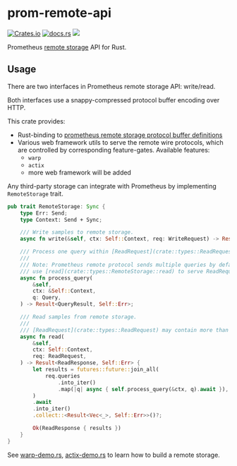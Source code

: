 # prom-remote-api

[![Crates.io](https://img.shields.io/crates/v/prom-remote-api.svg)](https://crates.io/crates/prom-remote-api)
[![docs.rs](https://img.shields.io/docsrs/prom-remote-api/latest)](https://docs.rs/prom-remote-api)
[![](https://github.com/jiacai2050/prom-remote-api/actions/workflows/ci.yml/badge.svg)](https://github.com/jiacai2050/prom-remote-api/actions/workflows/ci.yml)


Prometheus [remote storage](https://prometheus.io/docs/prometheus/latest/storage/#remote-storage-integrations) API for Rust.

## Usage

There are two interfaces in Prometheus remote storage API: write/read.

Both interfaces use a snappy-compressed protocol buffer encoding over HTTP.

This crate provides:
- Rust-binding to [prometheus remote storage protocol buffer definitions](https://github.com/prometheus/prometheus/blob/main/prompb/remote.proto)
- Various web framework utils to serve the remote wire protocols, which are controlled by corresponding feature-gates. Available features:
  - `warp`
  - `actix`
  - more web framework will be added

Any third-party storage can integrate with Prometheus by implementing `RemoteStorage` trait.

```rust
pub trait RemoteStorage: Sync {
    type Err: Send;
    type Context: Send + Sync;

    /// Write samples to remote storage.
    async fn write(&self, ctx: Self::Context, req: WriteRequest) -> Result<(), Self::Err>;

    /// Process one query within [ReadRequest](crate::types::ReadRequest).
    ///
    /// Note: Prometheus remote protocol sends multiple queries by default,
    /// use [read](crate::types::RemoteStorage::read) to serve ReadRequest.
    async fn process_query(
        &self,
        ctx: &Self::Context,
        q: Query,
    ) -> Result<QueryResult, Self::Err>;

    /// Read samples from remote storage.
    ///
    /// [ReadRequest](crate::types::ReadRequest) may contain more than one sub [queries](crate::types::Query).
    async fn read(
        &self,
        ctx: Self::Context,
        req: ReadRequest,
    ) -> Result<ReadResponse, Self::Err> {
        let results = futures::future::join_all(
            req.queries
                .into_iter()
                .map(|q| async { self.process_query(&ctx, q).await }),
        )
        .await
        .into_iter()
        .collect::<Result<Vec<_>, Self::Err>>()?;

        Ok(ReadResponse { results })
    }
}
```

See [warp-demo.rs](examples/warp-demo.rs), [actix-demo.rs](examples/actix-demo.rs) to learn how to build a remote storage.
